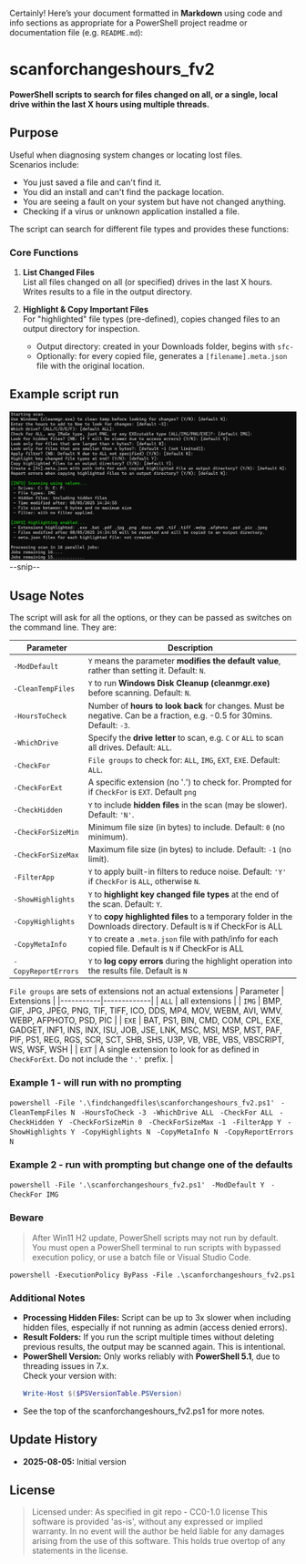 Certainly! Here’s your document formatted in **Markdown** using code and info sections as appropriate for a PowerShell project readme or documentation file (e.g. `README.md`):

# scanforchangeshours_fv2

**PowerShell scripts to search for files changed on all, or a single, local drive within the last X hours using multiple threads.**

## Purpose

Useful when diagnosing system changes or locating lost files.  
Scenarios include:

- You just saved a file and can't find it.
- You did an install and can't find the package location.
- You are seeing a fault on your system but have not changed anything.
- Checking if a virus or unknown application installed a file.

The script can search for different file types and provides these functions:

### Core Functions

1. **List Changed Files**  
   List all files changed on all (or specified) drives in the last X hours. Writes results to a file in the output directory.

2. **Highlight & Copy Important Files**  
   For "highlighted" file types (pre-defined), copies changed files to an output directory for inspection.

   - Output directory: created in your Downloads folder, begins with `sfc-`
   - Optionally: for every copied file, generates a `[filename].meta.json` file with the original location.
  
## Example script run

![My diagram](example1.png)
      --snip--

## Usage Notes

The script will ask for all the options, or they can be passed as switches on the command line. They are:

| Parameter                  | Description |
|----------------------------|-------------|
| `-ModDefault`              | `Y` means the parameter **modifies the default value**, rather than setting it. Default: `N`. |
| `-CleanTempFiles`          | `Y` to run **Windows Disk Cleanup (cleanmgr.exe)** before scanning. Default: `N`. |
| `-HoursToCheck`            | Number of **hours to look back** for changes. Must be negative. Can be a fraction, e.g. -0.5 for 30mins. Default: `-3`. |
| `-WhichDrive`              | Specify the **drive letter** to scan, e.g. `C` or `ALL` to scan all drives. Default: `ALL`. |
| `-CheckFor`                | `File groups` to check for: `ALL`, `IMG`, `EXT`, `EXE`. Default: `ALL`. |
| `-CheckForExt`             | A specific extension (no '.') to check for. Prompted for if `CheckFor` is `EXT`. Default `png` |
| `-CheckHidden`             | `Y` to include **hidden files** in the scan (may be slower). Default: `'N'`. |
| `-CheckForSizeMin`         | Minimum file size (in bytes) to include. Default: `0` (no minimum). |
| `-CheckForSizeMax`         | Maximum file size (in bytes) to include. Default: `-1` (no limit). |
| `-FilterApp`               | `Y` to apply built-in filters to reduce noise. Default: `'Y'` if `CheckFor` is `ALL`, otherwise `N`. |
| `-ShowHighlights`          | `Y` to **highlight key changed file types** at the end of the scan. Default: `Y`. |
| `-CopyHighlights`          | `Y` to **copy highlighted files** to a temporary folder in the Downloads directory. Default is `N` if CheckFor is ALL|
| `-CopyMetaInfo`            | `Y` to create a `.meta.json` file with path/info for each copied file. Default is `N` if CheckFor is ALL|
| `-CopyReportErrors`        | `Y` to **log copy errors** during the highlight operation into the results file. Default is `N`|

`File groups` are sets of extensions not an actual extensions
| Parameter | Extensions  |
|-----------|-------------|
| `ALL`     | all extensions |
| `IMG`     | BMP, GIF, JPG, JPEG, PNG, TIF, TIFF, ICO, DDS, MP4, MOV, WEBM, AVI, WMV, WEBP, AFPHOTO, PSD, PIC |
| `EXE`     | BAT, PS1, BIN, CMD, COM, CPL, EXE, GADGET, INF1, INS, INX, ISU, JOB, JSE, LNK, MSC, MSI, MSP, MST, PAF, PIF, PS1, REG, RGS, SCR, SCT, SHB, SHS, U3P, VB, VBE, VBS, VBSCRIPT, WS, WSF, WSH |
| `EXT`     | A single extension to look for as defined in `CheckForExt`. Do not include the `'.'` prefix. |

### Example 1 - will run with no prompting

`powershell -File '.\findchangedfiles\scanforchangeshours_fv2.ps1' `
  `-CleanTempFiles N `
  `-HoursToCheck -3 `
  `-WhichDrive ALL `
  `-CheckFor ALL `
  `-CheckHidden Y `
  `-CheckForSizeMin 0 `
  `-CheckForSizeMax -1 `
  `-FilterApp Y `
  `-ShowHighlights Y `
  `-CopyHighlights N `
  `-CopyMetaInfo N `
  `-CopyReportErrors N`

### Example 2 - run with prompting but change one of the defaults

`powershell -File '.\scanforchangeshours_fv2.ps1' `
 `-ModDefault Y `
 `-CheckFor IMG `

### Beware

> After Win11 H2 update, PowerShell scripts may not run by default.  
> You must open a PowerShell terminal to run scripts with bypassed execution policy, or use a batch file or Visual Studio Code.

```
powershell -ExecutionPolicy ByPass -File .\scanforchangeshours_fv2.ps1
```
### Additional Notes

- **Processing Hidden Files:** Script can be up to 3x slower when including hidden files, especially if not running as admin (access denied errors).
- **Result Folders:** If you run the script multiple times without deleting previous results, the output may be scanned again. This is intentional.
- **PowerShell Version:** Only works reliably with **PowerShell 5.1**, due to threading issues in 7.x.  
  Check your version with:
  ```powershell
  Write-Host $($PSVersionTable.PSVersion)
  ```
- See the top of the scanforchangeshours_fv2.ps1  for more notes.

## Update History

- **2025-08-05:** Initial version

## License

> Licensed under: As specified in git repo - CC0-1.0 license
> This software is provided 'as-is', without any expressed or implied warranty. In no event will the author be held liable for any damages arising from the use of this software. This holds true overtop of any statements in the license.
